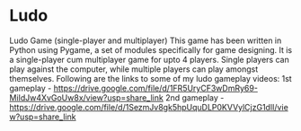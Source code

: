 # Ludo
Ludo Game (single-player and multiplayer)
This game has been written in Python using Pygame, a set of modules specifically for game designing.
It is a single-player cum multiplayer game for upto 4 players. Single players can play against the computer, while multiple players can play amongst themselves.
Following are the links to some of my ludo gameplay videos:
1st gameplay - https://drive.google.com/file/d/1FR5UryCF3wDmRy69-MiIdJw4XvGoUw8x/view?usp=share_link
2nd gameplay - https://drive.google.com/file/d/1SezmJv8gk5hpUquDLP0KVVylCjzG1dlI/view?usp=share_link

